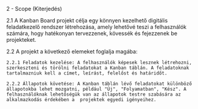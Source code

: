 2 - Scope (Kiterjedés) 

2.1	A Kanban Board projekt célja egy könnyen kezelhető digitális feladatkezelő rendszer létrehozása, amely lehetővé teszi a felhasználók számára, hogy hatékonyan tervezzenek, kövessék és fejezzenek be projekteket. 

2.2	A projekt a következő elemeket foglalja magába:

    2.2.1 Feladatok kezelése: A felhasználók képesek lesznek létrehozni, szerkeszteni és törölni feladatokat a Kanban táblán. A feladatoknak tartalmazniuk kell a címet, leírást, felelőst és határidőt. 

    2.2.2 Állapotok követése: A Kanban táblán lévő feladatokat különböző állapotokba lehet mozgatni, például "Új", "Folyamatban", "Kész". A felhasználóknak lehetőségük van az állapotok testre szabására az alkalmazkodás érdekében a 	projektek egyedi igényeihez.